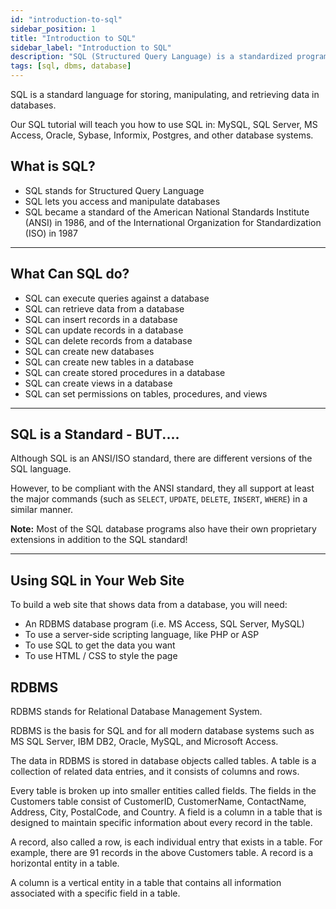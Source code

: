 ```yaml
---
id: "introduction-to-sql"
sidebar_position: 1
title: "Introduction to SQL"
sidebar_label: "Introduction to SQL"
description: "SQL (Structured Query Language) is a standardized programming language for managing and manipulating relational databases."
tags: [sql, dbms, database]
---
```



SQL is a standard language for storing, manipulating, and retrieving data in databases.

Our SQL tutorial will teach you how to use SQL in: MySQL, SQL Server, MS Access, Oracle, Sybase, Informix, Postgres, and other database systems.

## What is SQL?

* SQL stands for Structured Query Language
* SQL lets you access and manipulate databases
* SQL became a standard of the American National Standards Institute (ANSI) in 1986, and of the International Organization for Standardization (ISO) in 1987

* * *

## What Can SQL do?

* SQL can execute queries against a database
* SQL can retrieve data from a database
* SQL can insert records in a database
* SQL can update records in a database
* SQL can delete records from a database
* SQL can create new databases
* SQL can create new tables in a database
* SQL can create stored procedures in a database
* SQL can create views in a database
* SQL can set permissions on tables, procedures, and views

* * *

## SQL is a Standard - BUT....


Although SQL is an ANSI/ISO standard, there are different versions of the SQL language.

However, to be compliant with the ANSI standard, they all support at least the major commands (such as `SELECT`, `UPDATE`, `DELETE`, `INSERT`, `WHERE`) in a similar manner.

**Note:** Most of the SQL database programs also have their own proprietary extensions in addition to the SQL standard!

* * *

## Using SQL in Your Web Site


To build a web site that shows data from a database, you will need:

* An RDBMS database program (i.e. MS Access, SQL Server, MySQL)
* To use a server-side scripting language, like PHP or ASP
* To use SQL to get the data you want
* To use HTML / CSS to style the page

## RDBMS


RDBMS stands for Relational Database Management System.

RDBMS is the basis for SQL and for all modern database systems such as MS SQL Server, IBM DB2, Oracle, MySQL, and Microsoft Access.

The data in RDBMS is stored in database objects called tables. A table is a collection of related data entries, and it consists of columns and rows.

Every table is broken up into smaller entities called fields. The fields in the Customers table consist of CustomerID, CustomerName, ContactName, Address, City, PostalCode, and Country. A field is a column in a table that is designed to maintain specific information about every record in the table.

A record, also called a row, is each individual entry that exists in a table. For example, there are 91 records in the above Customers table. A record is a horizontal entity in a table.

A column is a vertical entity in a table that contains all information associated with a specific field in a table.
